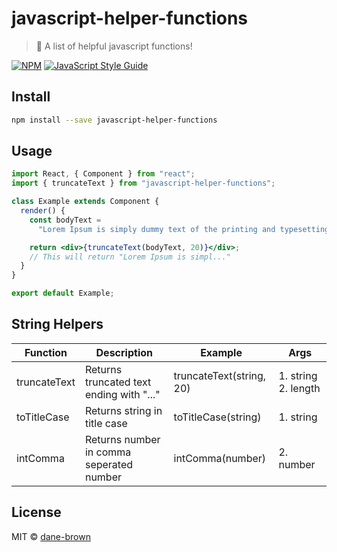 # javascript-helper-functions

> 🐠 A list of helpful javascript functions!

[![NPM](https://img.shields.io/npm/v/javascript-helper-functions.svg)](https://www.npmjs.com/package/javascript-helper-functions) [![JavaScript Style Guide](https://img.shields.io/badge/code_style-standard-brightgreen.svg)](https://standardjs.com)

## Install

```bash
npm install --save javascript-helper-functions
```

## Usage

```jsx
import React, { Component } from "react";
import { truncateText } from "javascript-helper-functions";

class Example extends Component {
  render() {
    const bodyText =
      "Lorem Ipsum is simply dummy text of the printing and typesetting industry. Lorem Ipsum has been the industry's standard dummy text ever since the 1500s, when an unknown printer took a galley of type and scrambled it to make a type specimen book. It has survived not only five centuries, but also the leap into electronic typesetting.";

    return <div>{truncateText(bodyText, 20)}</div>;
    // This will return "Lorem Ipsum is simpl..."
  }
}

export default Example;
```

## String Helpers

| Function     | Description                              | Example                  | Args                |
| ------------ | ---------------------------------------- | ------------------------ | ------------------- |
| truncateText | Returns truncated text ending with "..." | truncateText(string, 20) | 1. string 2. length |
| toTitleCase  | Returns string in title case             | toTitleCase(string)      | 1. string           |
| intComma     | Returns number in comma seperated number | intComma(number)         | 2. number           |

## License

MIT © [dane-brown](https://github.com/dane-brown)
